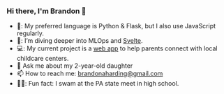 ### Hi there, I'm Brandon 👋
- 🐍: My preferred language is Python & Flask, but I also use JavaScript regularly. 
- 📖: I’m diving deeper into MLOps and [Svelte](https://svelte.dev/).
- 💻: My current project is a [web app](https://www.toddly.app) to help parents connect with local childcare centers.
- 💬 Ask me about my 2-year-old daughter
- 📫 How to reach me: [brandonaharding@gmail.com](mailto:brandonaharding@gmail.com) 
- 🏊‍♂️: Fun fact: I swam at the PA state meet in high school.
